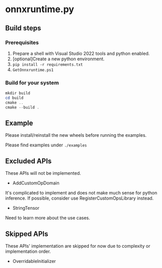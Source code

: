# onnxruntime.py

## Build steps

### Prerequisites

1. Prepare a shell with Visual Studio 2022 tools and python enabled.
2. [optional]Create a new python environment.
3. `pip install -r requirements.txt`
4. `GetOnnxruntime.ps1`

### Build for your system

```PowerShell
mkdir build
cd build
cmake ..
cmake --build .
```

## Example

Please install/reinstall the new wheels before running the examples.

Please find examples under `./examples`

## Excluded APIs
These APIs will not be implemented.

* AddCustomOpDomain

It's complicated to implement and does not make much sense for python inference. If possible, consider use RegisterCustomOpsLibrary instead.

* StringTensor

Need to learn more about the use cases.

## Skipped APIs
These APIs' implementation are skipped for now due to complexity or implementation order.

* OverridableInitializer
